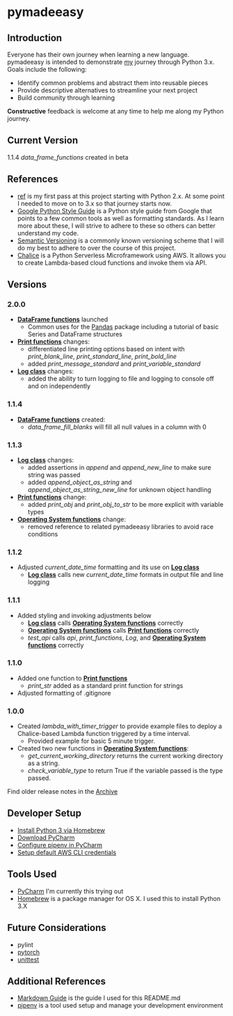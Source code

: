 # pymadeeasy
## Introduction
Everyone has their own journey when learning a new language. pymadeeasy is intended to demonstrate [my](https://zacharyoliver.com) journey through Python 3.x. Goals include the following:
- Identify common problems and abstract them into reusable pieces
- Provide descriptive alternatives to streamline your next project
- Build community through learning

**Constructive** feedback is welcome at any time to help me along my Python journey.

## Current Version
1.1.4 _data_frame_functions_ created in beta

## References
- [ref](https://github.com/zach-oliver/ref) is my first pass at this project starting with Python 2.x. At some point I needed to move on to 3.x so that journey starts now.
- [Google Python Style Guide](https://google.github.io/styleguide/pyguide.html) is a Python style guide from Google that points to a few common tools as well as formatting standards. As I learn more about these, I will strive to adhere to these so others can better understand my code.
- [Semantic Versioning](https://semver.org/) is a commonly known versioning scheme that I will do my best to adhere to over the course of this project.
- [Chalice](https://github.com/aws/chalice) is a Python Serverless Microframework using AWS. It allows you to create Lambda-based cloud functions and invoke them via API.

## Versions
### 2.0.0
- [__**DataFrame functions**__][df] launched
    - Common uses for the [Pandas][pandas] package including a tutorial of basic Series and DataFrame structures
- [__**Print functions**__][pf] changes:
    - differentiated line printing options based on intent with _print_blank_line_, _print_standard_line_, _print_bold_line_
    - added _print_message_standard_ and _print_variable_standard_
- [__**Log class**__][l] changes:
    - added the ability to turn logging to file and logging to console off and on independently

### 1.1.4
- [__**DataFrame functions**__][df] created:
    - _data_frame_fill_blanks_ will fill all null values in a column with 0

### 1.1.3
- [__**Log class**__][l] changes:
    - added assertions in _append_ and _append_new_line_ to make sure string was passed
    - added _append_object_as_string_ and _append_object_as_string_new_line_ for unknown object handling
- [__**Print functions**__][pf] change:
    - added _print_obj_ and _print_obj_to_str_ to be more explicit with variable types
- [__**Operating System functions**__][os] change:
    - removed reference to related pymadeeasy libraries to avoid race conditions

### 1.1.2
- Adjusted _current_date_time_ formatting and its use on [__**Log class**__][l]
    - [__**Log class**__][l] calls new _current_date_time_ formats in output file and line logging

### 1.1.1
- Added styling and invoking adjustments below
    - [__**Log class**__][l] calls [__**Operating System functions**__][os] correctly
    - [__**Operating System functions**__][os] calls [__**Print functions**__][pf] correctly
    - _test_api_ calls _api_, _print_functions_, _Log_, and [__**Operating System functions**__][os] correctly

### 1.1.0
- Added one function to [__**Print functions**__][pf]
    - _print_str_ added as a standard print function for strings
- Adjusted formatting of .gitignore

### 1.0.0
- Created _lambda_with_timer_trigger_ to provide example files to deploy a Chalice-based Lambda function triggered by a time interval.
    - Provided example for basic 5 minute trigger.
- Created two new functions in [__**Operating System functions**__][os]:
    - _get_current_working_directory_ returns the current working directory as a string.
    - _check_variable_type_ to return True if the variable passed is the type passed.

Find older release notes in the [Archive](https://github.com/zach-oliver/pymadeeasy/blob/master/archive.md)

## Developer Setup
- [Install Python 3 via Homebrew](https://wsvincent.com/install-python3-mac/)
- [Download PyCharm](https://www.jetbrains.com/pycharm/promo/anaconda/)
- [Configure pipenv in PyCharm](https://www.jetbrains.com/help/pycharm/pipenv.html)
- [Setup default AWS CLI credentials](https://boto3.amazonaws.com/v1/documentation/api/latest/guide/configuration.html#aws-config-file)

## Tools Used
- [PyCharm](https://www.jetbrains.com/pycharm/promo/anaconda/) I'm currently this trying out
- [Homebrew](https://brew.sh/) is a package manager for OS X. I used this to install Python 3.X

## Future Considerations
- pylint
- [pytorch](https://pytorch.org/get-started/locally/)
- [unittest](https://docs.python.org/3/library/unittest.html)

## Additional References
- [Markdown Guide](https://www.markdownguide.org/basic-syntax) is the guide I used for this README.md
- [pipenv](https://pipenv.readthedocs.io/en/latest/) is a tool used setup and manage your development environment

[pandas]: https://pandas.pydata.org/pandas-docs/stable/getting_started/overview.html
[df]: https://github.com/zach-oliver/pymadeeasy/blob/master/data_frame_functions.md
[pf]: https://github.com/zach-oliver/pymadeeasy/blob/master/print_functions.py
[l]: https://github.com/zach-oliver/pymadeeasy/blob/master/Log.py
[os]: https://github.com/zach-oliver/pymadeeasy/blob/master/operating_system_functions.py
